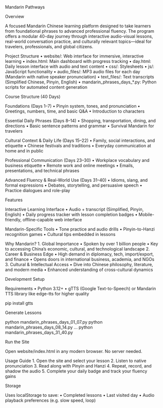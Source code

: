 Mandarin Pathways

Overview

A focused Mandarin Chinese learning platform designed to take learners from foundational phrases to advanced professional fluency. The program offers a modular 40-day journey through interactive audio-visual lessons, real-world conversation practice, and culturally relevant topics—ideal for travelers, professionals, and global citizens.

Project Structure
	•	website/: Web interface for immersive, interactive learning
	•	index.html: Main dashboard with progress tracking
	•	day.html: Daily lesson interface with audio and text content
	•	css/: Stylesheets
	•	js/: JavaScript functionality
	•	audio_files/: MP3 audio files for each day (Mandarin with native speaker pronunciation)
	•	text_files/: Text transcripts (Simplified Chinese, Pinyin, English)
	•	mandarin_phrases_days_*.py: Python scripts for automated content generation

Course Structure (40 Days)

Foundations (Days 1–7)
	•	Pinyin system, tones, and pronunciation
	•	Greetings, numbers, time, and basic Q&A
	•	Introduction to characters

Essential Daily Phrases (Days 8–14)
	•	Shopping, transportation, dining, and directions
	•	Basic sentence patterns and grammar
	•	Survival Mandarin for travelers

Cultural Context & Daily Life (Days 15–22)
	•	Family, social interactions, and etiquette
	•	Chinese festivals and traditions
	•	Everyday communication at home and in public

Professional Communication (Days 23–30)
	•	Workplace vocabulary and business etiquette
	•	Remote work and online meetings
	•	Emails, presentations, and technical phrases

Advanced Fluency & Real-World Use (Days 31–40)
	•	Idioms, slang, and formal expressions
	•	Debates, storytelling, and persuasive speech
	•	Practice dialogues and role-play

Features

Interactive Learning Interface
	•	Audio + transcript (Simplified, Pinyin, English)
	•	Daily progress tracker with lesson completion badges
	•	Mobile-friendly, offline-capable web interface

Mandarin-Specific Tools
	•	Tone practice and audio drills
	•	Pinyin-to-Hanzi recognition games
	•	Cultural tips embedded in lessons

Why Mandarin?
	1.	Global Importance
	•	Spoken by over 1 billion people
	•	Key to accessing China’s economic, cultural, and technological landscape
	2.	Career & Business Edge
	•	High demand in diplomacy, tech, import/export, and finance
	•	Opens doors in international business, academia, and NGOs
	3.	Cultural & Intellectual Access
	•	Dive into Chinese philosophy, literature, and modern media
	•	Enhanced understanding of cross-cultural dynamics

Development Setup

Requirements
	•	Python 3.12+
	•	gTTS (Google Text-to-Speech) or Mandarin TTS library like edge-tts for higher quality

pip install gtts

Generate Lessons

python mandarin_phrases_days_01_07.py
python mandarin_phrases_days_08_14.py
...
python mandarin_phrases_days_31_40.py

Run the Site

Open website/index.html in any modern browser. No server needed.

Usage Guide
	1.	Open the site and select your lesson
	2.	Listen to native pronunciation
	3.	Read along with Pinyin and Hanzi
	4.	Repeat, record, and shadow the audio
	5.	Complete your daily badge and track your fluency gains

Storage

Uses localStorage to save:
	•	Completed lessons
	•	Last visited day
	•	Audio playback preferences (e.g. slow speed, loop)
